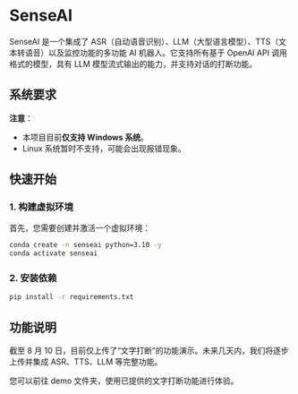 # SenseAI

SenseAI 是一个集成了 ASR（自动语音识别）、LLM（大型语言模型）、TTS（文本转语音）以及监控功能的多功能 AI 机器人。它支持所有基于 OpenAI API 调用格式的模型，具有 LLM 模型流式输出的能力，并支持对话的打断功能。

## 系统要求

**注意**：  
- 本项目目前**仅支持 Windows 系统**。  
- Linux 系统暂时不支持，可能会出现报错现象。

## 快速开始

### 1. 构建虚拟环境

首先，您需要创建并激活一个虚拟环境：

```bash
conda create -n senseai python=3.10 -y
conda activate senseai
```

### 2. 安装依赖

```bash
pip install -r requirements.txt
```
## 功能说明
截至 8 月 10 日，目前仅上传了“文字打断”的功能演示。未来几天内，我们将逐步上传并集成 ASR、TTS、LLM 等完整功能。

您可以前往 demo 文件夹，使用已提供的文字打断功能进行体验。
